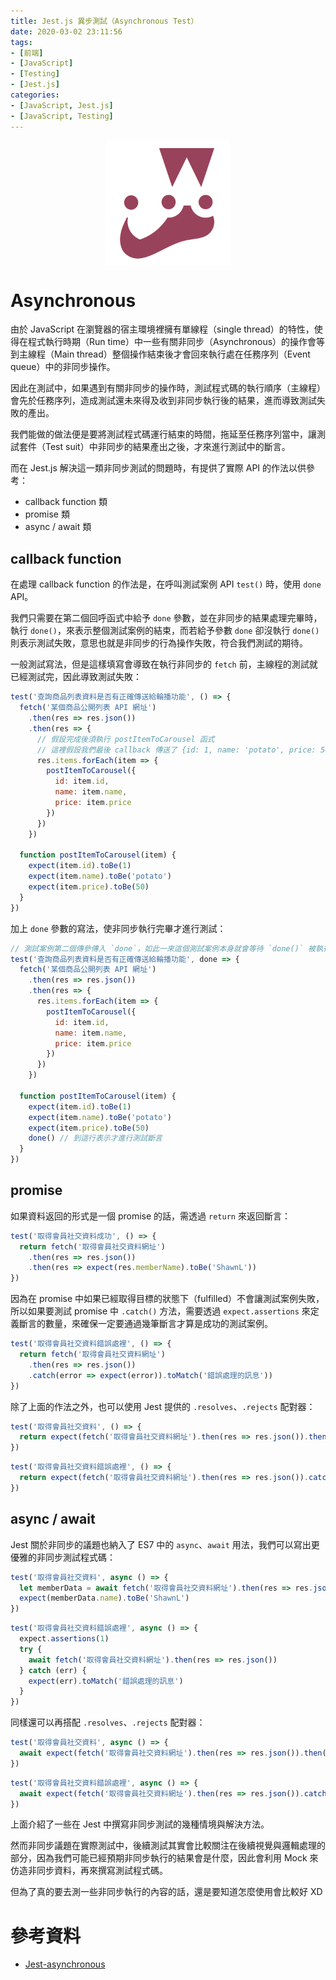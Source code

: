 ```yaml
---
title: Jest.js 異步測試（Asynchronous Test）
date: 2020-03-02 23:11:56
tags:
- [前端]
- [JavaScript]
- [Testing]
- [Jest.js]
categories: 
- [JavaScript, Jest.js]
- [JavaScript, Testing]
---
```


<div style="display:flex;justify-content:center;">
  <img style="object-fit:cover;" alt="jest-logo" src='/images/Jest/jest-logo.png' width='200px' height='200px' />
</div>

# Asynchronous
由於 JavaScript 在瀏覽器的宿主環境裡擁有單線程（single thread）的特性，使得在程式執行時期（Run time）中一些有關非同步（Asynchronous）的操作會等到主線程（Main thread）整個操作結束後才會回來執行處在任務序列（Event queue）中的非同步操作。

因此在測試中，如果遇到有關非同步的操作時，測試程式碼的執行順序（主線程）會先於任務序列，造成測試還未來得及收到非同步執行後的結果，進而導致測試失敗的產出。

我們能做的做法便是要將測試程式碼運行結束的時間，拖延至任務序列當中，讓測試套件（Test suit）中非同步的結果產出之後，才來進行測試中的斷言。

而在 Jest.js 解決這一類非同步測試的問題時，有提供了實際 API 的作法以供參考：
- callback function 類
- promise 類
- async / await 類

<!--more-->

## callback function
在處理 callback function 的作法是，在呼叫測試案例 API `test()` 時，使用 `done` API。

我們只需要在第二個回呼函式中給予 `done` 參數，並在非同步的結果處理完畢時，執行 `done()`，來表示整個測試案例的結束，而若給予參數 `done` 卻沒執行 `done()` 則表示測試失敗，意思也就是非同步的行為操作失敗，符合我們測試的期待。

一般測試寫法，但是這樣填寫會導致在執行非同步的 `fetch` 前，主線程的測試就已經測試完，因此導致測試失敗：
```javascript
test('查詢商品列表資料是否有正確傳送給輪播功能', () => {
  fetch('某個商品公開列表 API 網址')
    .then(res => res.json())
    .then(res => {
      // 假設完成後須執行 postItemToCarousel 函式
      // 這裡假設我們最後 callback 傳送了 {id: 1, name: 'potato', price: 50 } 進去
      res.items.forEach(item => {
        postItemToCarousel({
          id: item.id, 
          name: item.name,
          price: item.price
        })
      })
    })

  function postItemToCarousel(item) {
    expect(item.id).toBe(1)
    expect(item.name).toBe('potato')
    expect(item.price).toBe(50)
  }
})
```

加上 `done` 參數的寫法，使非同步執行完畢才進行測試：

```javascript
// 測試案例第二個傳參傳入 `done`，如此一來這個測試案例本身就會等待 `done()` 被執行的時候才會開始測試斷言的部分。
test('查詢商品列表資料是否有正確傳送給輪播功能', done => {
  fetch('某個商品公開列表 API 網址')
    .then(res => res.json())
    .then(res => {
      res.items.forEach(item => {
        postItemToCarousel({
          id: item.id, 
          name: item.name,
          price: item.price
        })
      })
    })

  function postItemToCarousel(item) {
    expect(item.id).toBe(1)
    expect(item.name).toBe('potato')
    expect(item.price).toBe(50)
    done() // 到這行表示才進行測試斷言
  }
})
```


## promise
如果資料返回的形式是一個 promise 的話，需透過 `return` 來返回斷言：

```javascript
test('取得會員社交資料成功', () => {
  return fetch('取得會員社交資料網址')
    .then(res => res.json())
    .then(res => expect(res.memberName).toBe('ShawnL'))
})
```

因為在 promise 中如果已經取得目標的狀態下（fulfilled）不會讓測試案例失敗，所以如果要測試 promise 中 `.catch()` 方法，需要透過 `expect.assertions` 來定義斷言的數量，來確保一定要通過幾筆斷言才算是成功的測試案例。

```javascript
test('取得會員社交資料錯誤處裡', () => {
  return fetch('取得會員社交資料網址')
    .then(res => res.json())
    .catch(error => expect(error)).toMatch('錯誤處理的訊息'))
})
```

除了上面的作法之外，也可以使用 Jest 提供的 `.resolves`、`.rejects` 配對器：
```javascript
test('取得會員社交資料', () => {
  return expect(fetch('取得會員社交資料網址').then(res => res.json()).then(res => res.memberName)).resolves.toBe('ShawnL')
})
```

```javascript
test('取得會員社交資料錯誤處裡', () => {
  return expect(fetch('取得會員社交資料網址').then(res => res.json()).catch(error => error)).rejects.toMatch('錯誤處理的訊息')
})
```

## async / await
Jest 關於非同步的議題也納入了 ES7 中的 `async`、`await` 用法，我們可以寫出更優雅的非同步測試程式碼：

```javascript
test('取得會員社交資料', async () => {
  let memberData = await fetch('取得會員社交資料網址').then(res => res.json()).then(res => res)
  expect(memberData.name).toBe('ShawnL')
})
```

```javascript
test('取得會員社交資料錯誤處裡', async () => {
  expect.assertions(1)
  try {
    await fetch('取得會員社交資料網址').then(res => res.json())
  } catch (err) {
    expect(err).toMatch('錯誤處理的訊息')
  }
})
```

同樣還可以再搭配 `.resolves`、`.rejects` 配對器：

```javascript
test('取得會員社交資料', async () => {
  await expect(fetch('取得會員社交資料網址').then(res => res.json()).then(res => res.name)).resolves.toBe('ShawnL')
})
```

```javascript
test('取得會員社交資料錯誤處裡', async () => {
  await expect(fetch('取得會員社交資料網址').then(res => res.json()).catch(err => err)).rejects.toMatch('錯誤處理的訊息')
})
```

上面介紹了一些在 Jest 中撰寫非同步測試的幾種情境與解決方法。

然而非同步議題在實際測試中，後續測試其實會比較關注在後續視覺與邏輯處理的部分，因為我們可能已經預期非同步執行的結果會是什麼，因此會利用 Mock 來仿造非同步資料，再來撰寫測試程式碼。

但為了真的要去測一些非同步執行的內容的話，還是要知道怎麼使用會比較好 XD


# 參考資料

- [Jest-asynchronous](https://jestjs.io/docs/en/asynchronous)